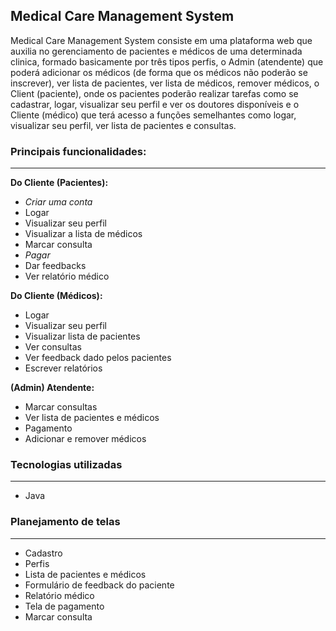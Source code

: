 ## Medical Care Management System

Medical Care Management System consiste em uma plataforma web que auxilia no gerenciamento de pacientes e médicos de uma determinada clinica, formado basicamente por três tipos perfis, o Admin (atendente) que poderá adicionar os médicos (de forma que os médicos não poderão se inscrever), ver lista de pacientes, ver lista de médicos, remover médicos, o Client (paciente), onde os pacientes poderão realizar tarefas como se cadastrar, logar, visualizar seu perfil e ver os doutores disponíveis e o Cliente (médico) que terá acesso a funções semelhantes como logar, visualizar seu perfil, ver lista de pacientes e consultas.

### **Principais funcionalidades:**

---

**Do Cliente (Pacientes):**

- *Criar uma conta*
- Logar
- Visualizar seu perfil
- Visualizar a lista de médicos
- Marcar consulta
- *Pagar*
- Dar feedbacks
- Ver relatório médico

**Do Cliente (Médicos):**

- Logar
- Visualizar seu perfil
- Visualizar lista de pacientes
- Ver consultas
- Ver feedback dado pelos pacientes
- Escrever relatórios

**(Admin) Atendente:**

- Marcar consultas
- Ver lista de pacientes e médicos
- Pagamento
- Adicionar e remover médicos

### Tecnologias utilizadas

---

- Java

### Planejamento de telas

---

- Cadastro
- Perfis
- Lista de pacientes e médicos
- Formulário de feedback do paciente
- Relatório médico
- Tela de pagamento
- Marcar consulta

